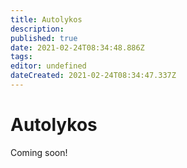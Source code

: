 ```yaml
---
title: Autolykos
description: 
published: true
date: 2021-02-24T08:34:48.886Z
tags: 
editor: undefined
dateCreated: 2021-02-24T08:34:47.337Z
---
```


# Autolykos
Coming soon!